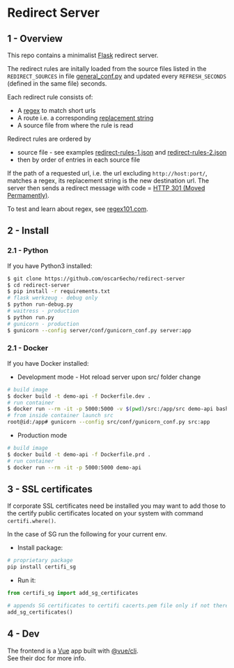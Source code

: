 # Redirect Server

## 1 - Overview

This repo contains a minimalist [Flask](http://flask.pocoo.org/docs/1.0/) redirect server.

The redirect rules are initally loaded from the source files listed in the `REDIRECT_SOURCES` in file [general_conf.py](https://github.com/oscar6echo/redirect-server/blob/master/src/conf/general_conf.py) and updated every `REFRESH_SECONDS` (defined in the same file) seconds.

Each redirect rule consists of:

- A [regex](https://www.regular-expressions.info/) to match short urls
- A route i.e. a corresponding [replacement string](https://www.regular-expressions.info/replacetutorial.html)
- A source file from where the rule is read

Redirect rules are ordered by

- source file - see examples [redirect-rules-1.json](https://github.com/oscar6echo/redirect-server/blob/master/sample/redirect-rules-1.json) and [redirect-rules-2.json](https://github.com/oscar6echo/redirect-server/blob/master/sample/redirect-rules-2.json)
- then by order of entries in each source file

If the path of a requested url, i.e. the url excluding `http://host:port/`, matches a regex, its replacement string is the new destination url. The server then sends a redirect message with code = [HTTP 301 (Moved Permamently)](https://en.wikipedia.org/wiki/HTTP_301).

To test and learn about regex, see [regex101.com](https://regex101.com/).

## 2 - Install

### 2.1 - Python

If you have Python3 installed:

```bash
$ git clone https://github.com/oscar6echo/redirect-server
$ cd redirect-server
$ pip install -r requirements.txt
# flask werkzeug - debug only
$ python run-debug.py
# waitress - production
$ python run.py
# gunicorn - production
$ gunicorn --config server/conf/gunicorn_conf.py server:app
```

### 2.1 - Docker

If you have Docker installed:

- Development mode - Hot reload server upon src/ folder change

```bash
# build image
$ docker build -t demo-api -f Dockerfile.dev .
# run container
$ docker run --rm -it -p 5000:5000 -v $(pwd)/src:/app/src demo-api bash
# from inside container launch src
root@id:/app# gunicorn --config src/conf/gunicorn_conf.py src:app
```

- Production mode

```bash
# build image
$ docker build -t demo-api -f Dockerfile.prd .
# run container
$ docker run --rm -it -p 5000:5000 demo-api
```

## 3 - SSL certificates

If corporate SSL certificates need be installed you may want to add those to the certify public certificates located on your system with command `certifi.where()`.

In the case of SG run the following for your current env.

- Install package:

```bash
# proprietary package
pip install certifi_sg
```

- Run it:

```python
from certifi_sg import add_sg_certificates

# appends SG certificates to certifi cacerts.pem file only if not there yet
add_sg_certificates()
```

## 4 - Dev

The frontend is a [Vue](https://vuejs.org) app built with [@vue/cli](https://cli.vuejs.org/).  
See their doc for more info.
